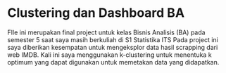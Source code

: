 # Clustering dan Dashboard BA
FIle ini merupakan final project untuk kelas Bisnis Analisis (BA) pada semester 5 saat saya masih berkuliah di S1 Statistika ITS
Pada project ini saya diberikan kesempatan untuk mengeksplor data hasil scrapping dari web IMDB. Kali ini saya menggunakan k-clustering untuk menentuka k optimum yang dapat digunakan untuk memetakan data yang didapatkan.
